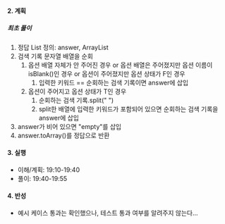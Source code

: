 #### 2. 계획

##### 최초 풀이

1. 정답 List 정의: answer, ArrayList
2. 검색 기록 문자열 배열을 순회
   1. 옵션 배열 자체가 안 주어진 경우
      or 옵션 배열은 주어졌지만 옵션 이름이 isBlank()인 경우
      or 옵션이 주어졌지만 옵션 상태가 F인 경우 
      1. 입력한 키워드 == 순회하는 검색 기록이면 answer에 삽입
   2. 옵션이 주어지고 옵션 상태가 T인 경우
      1. 순회하는 검색 기록.split(" ")
      2. split한 배열에 입력한 키워드가 포함되어 있으면
         순회하는 검색 기록을 answer에 삽입
3. answer가 비어 있으면 "empty"를 삽입
4. answer.toArray()를 정답으로 반환

#### 3. 실행

- 이해/계획: 19:10-19:40
- 풀이: 19:40-19:55

#### 4. 반성

- 예시 케이스 통과는 확인했으나,
  테스트 통과 여부를 알려주지 않는다...
